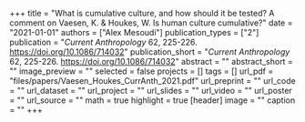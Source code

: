 +++
title = "What is cumulative culture, and how should it be tested? A comment on Vaesen, K. & Houkes, W. Is human culture cumulative?"
date = "2021-01-01"
authors = ["Alex Mesoudi"]
publication_types = ["2"]
publication = "_Current Anthropology_ 62, 225-226. https://doi.org/10.1086/714032"
publication_short = "_Current Anthropology_ 62, 225-226. https://doi.org/10.1086/714032"
abstract = ""
abstract_short = ""
image_preview = ""
selected = false
projects = []
tags = []
url_pdf = "files/papers/Vaesen_Houkes_CurrAnth_2021.pdf"
url_preprint = ""
url_code = ""
url_dataset = ""
url_project = ""
url_slides = ""
url_video = ""
url_poster = ""
url_source = ""
math = true
highlight = true
[header]
image = ""
caption = ""
+++
